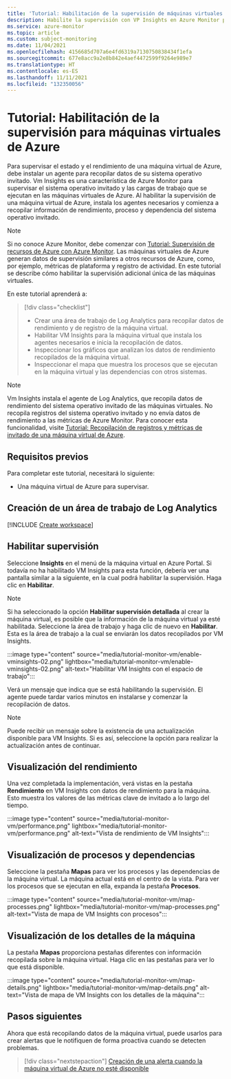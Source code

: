 ```yaml
---
title: 'Tutorial: Habilitación de la supervisión de máquinas virtuales de Azure'
description: Habilite la supervisión con VP Insights en Azure Monitor para supervisar una máquina virtual de Azure.
ms.service: azure-monitor
ms.topic: article
ms.custom: subject-monitoring
ms.date: 11/04/2021
ms.openlocfilehash: 4156685d707a6e4fd6319a7130750838434f1efa
ms.sourcegitcommit: 677e8acc9a2e8b842e4aef4472599f9264e989e7
ms.translationtype: HT
ms.contentlocale: es-ES
ms.lasthandoff: 11/11/2021
ms.locfileid: "132350056"
---
```

# <a name="tutorial-enable-monitoring-for-azure-virtual-machine"></a>Tutorial: Habilitación de la supervisión para máquinas virtuales de Azure
Para supervisar el estado y el rendimiento de una máquina virtual de Azure, debe instalar un agente para recopilar datos de su sistema operativo invitado. Vm Insights es una característica de Azure Monitor para supervisar el sistema operativo invitado y las cargas de trabajo que se ejecutan en las máquinas virtuales de Azure. Al habilitar la supervisión de una máquina virtual de Azure, instala los agentes necesarios y comienza a recopilar información de rendimiento, proceso y dependencia del sistema operativo invitado. 

> [!NOTE]
> Si no conoce Azure Monitor, debe comenzar con [Tutorial: Supervisión de recursos de Azure con Azure Monitor](../essentials/monitor-azure-resource.md). Las máquinas virtuales de Azure generan datos de supervisión similares a otros recursos de Azure, como, por ejemplo, métricas de plataforma y registro de actividad. En este tutorial se describe cómo habilitar la supervisión adicional única de las máquinas virtuales.

En este tutorial aprenderá a:

> [!div class="checklist"]
> * Crear una área de trabajo de Log Analytics para recopilar datos de rendimiento y de registro de la máquina virtual.
> * Habilitar VM Insights para la máquina virtual que instala los agentes necesarios e inicia la recopilación de datos. 
> * Inspeccionar los gráficos que analizan los datos de rendimiento recopilados de la máquina virtual. 
> * Inspeccionar el mapa que muestra los procesos que se ejecutan en la máquina virtual y las dependencias con otros sistemas.


> [!NOTE]
> Vm Insights instala el agente de Log Analytics, que recopila datos de rendimiento del sistema operativo invitado de las máquinas virtuales. No recopila registros del sistema operativo invitado y no envía datos de rendimiento a las métricas de Azure Monitor. Para conocer esta funcionalidad, visite [Tutorial: Recopilación de registros y métricas de invitado de una máquina virtual de Azure](tutorial-monitor-vm-guest.md).

## <a name="prerequisites"></a>Requisitos previos
Para completar este tutorial, necesitará lo siguiente: 

- Una máquina virtual de Azure para supervisar.



## <a name="create-a-log-analytics-workspace"></a>Creación de un área de trabajo de Log Analytics
[!INCLUDE [Create workspace](../../../includes/azure-monitor-tutorial-workspace.md)]


## <a name="enable-monitoring"></a>Habilitar supervisión
Seleccione **Insights** en el menú de la máquina virtual en Azure Portal. Si todavía no ha habilitado VM Insights para esta función, debería ver una pantalla similar a la siguiente, en la cual podrá habilitar la supervisión. Haga clic en **Habilitar**.

> [!NOTE]
> Si ha seleccionado la opción **Habilitar supervisión detallada** al crear la máquina virtual, es posible que la información de la máquina virtual ya esté habilitada. Seleccione la área de trabajo y haga clic de nuevo en **Habilitar**. Esta es la área de trabajo a la cual se enviarán los datos recopilados por VM Insights.

:::image type="content" source="media/tutorial-monitor-vm/enable-vminsights-02.png" lightbox="media/tutorial-monitor-vm/enable-vminsights-02.png" alt-text="Habilitar VM Insights con el espacio de trabajo":::

Verá un mensaje que indica que se está habilitando la supervisión. El agente puede tardar varios minutos en instalarse y comenzar la recopilación de datos. 

> [!NOTE]
> Puede recibir un mensaje sobre la existencia de una actualización disponible para VM Insights. Si es así, seleccione la opción para realizar la actualización antes de continuar.

## <a name="view-performance"></a>Visualización del rendimiento
Una vez completada la implementación, verá vistas en la pestaña **Rendimiento** en VM Insights con datos de rendimiento para la máquina. Esto muestra los valores de las métricas clave de invitado a lo largo del tiempo. 

:::image type="content" source="media/tutorial-monitor-vm/performance.png" lightbox="media/tutorial-monitor-vm/performance.png" alt-text="Vista de rendimiento de VM Insights":::

## <a name="view-processes-and-dependencies"></a>Visualización de procesos y dependencias
Seleccione la pestaña **Mapas** para ver los procesos y las dependencias de la máquina virtual. La máquina actual está en el centro de la vista. Para ver los procesos que se ejecutan en ella, expanda la pestaña **Procesos**.

:::image type="content" source="media/tutorial-monitor-vm/map-processes.png" lightbox="media/tutorial-monitor-vm/map-processes.png" alt-text="Vista de mapa de VM Insights con procesos":::


## <a name="view-machine-details"></a>Visualización de los detalles de la máquina
La pestaña **Mapas** proporciona pestañas diferentes con información recopilada sobre la máquina virtual. Haga clic en las pestañas para ver lo que está disponible.

:::image type="content" source="media/tutorial-monitor-vm/map-details.png" lightbox="media/tutorial-monitor-vm/map-details.png" alt-text="Vista de mapa de VM Insights con los detalles de la máquina":::

## <a name="next-steps"></a>Pasos siguientes
Ahora que está recopilando datos de la máquina virtual, puede usarlos para crear alertas que le notifiquen de forma proactiva cuando se detecten problemas.

> [!div class="nextstepaction"]
> [Creación de una alerta cuando la máquina virtual de Azure no esté disponible](tutorial-monitor-vm-alert.md)

